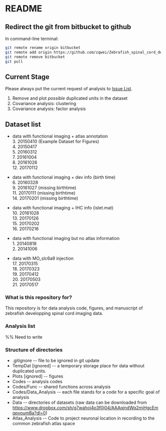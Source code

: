 # README #

## Redirect the git from bitbucket to github
In command-line terminal:
```bash
git remote rename origin bitbucket
git remote add origin https://github.com/zqwei/Zebrafish_spinal_cord_development.git
git remote remove bitbucket
git pull
```

## Current Stage
Please always put the current request of analysis to [Issue List](https://github.com/zqwei/Zebrafish_spinal_cord_development/issues).
1. Remove and plot *possible* duplicated units in the dataset
2. Covariance analysis: clustering
3. Covariance analysis: factor analysis

## Dataset list
* data with functional imaging + atlas annotation  
3\. 20150410 (Example Dataset for Figures)  
4\. 20150417  
5\. 20160312  
7\. 20161004  
8\. 20161026  
12\. 20170112  

* data with functional imaging + dev info (birth time)  
6\. 20160328  
9\. 20161027 (missing birthtime)  
11\. 20170111 (missing birthtime)  
14\. 20170201 (missing birthtime)  

* data with functional imaging + IHC info (islet.mat)  
10\. 20161028  
13\. 20170126  
15\. 20170202  
16\. 20170216  

* data with functional imaging but no atlas information  
1\. 20140818  
2\. 20141006  

* data with MO_slc6a9 injection  
17\. 20170315  
18\. 20170323  
19\. 20170412  
20\. 20170503  
21\. 20170517  

### What is this repository for? ###
This repository is for data analysis code, figures, and manuscript of zebrafish developping spinal cord imaging data.

### Analysis list ###
%% Need to write

### Structure of directories ###
* .gitignore  -- file to be ignored in git update
* TempDat [ignored] -- a temporary storage place for data without duplicated units.
* Plots [ignored] -- figures
* Codes -- analysis codes
* Codes/Func -- shared functions across analysis
* Codes/Data_Analysis  -- each file stands for a code for a specific goal of analysis
* Data -- directories of datasets (raw data can be downloaded from https://www.dropbox.com/sh/g7wahoj4o3f0j04/AAAqjndWq2mjHgcEmqpvoumBa?dl=0)
* Atlas_Analysis -- Code to project neuronal location in recording to the common zebrafish atlas space
